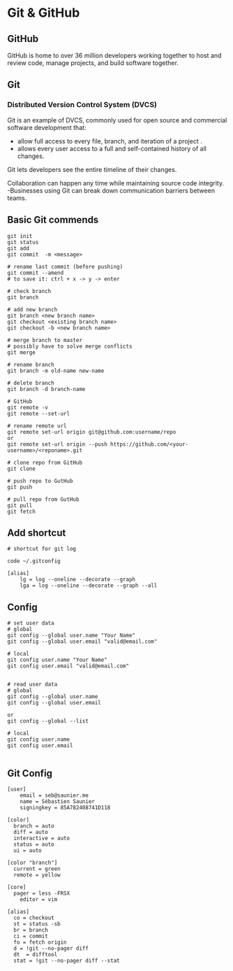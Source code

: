 # Git & GitHub

## GitHub

GitHub is home to over 36 million developers working together to host and review code, manage projects, and build software together.

## Git

### Distributed Version Control System (DVCS)

Git is an example of DVCS, commonly used for open source and commercial software development that:

- allow full access to every file, branch, and iteration of a project .
- allows every user access to a full and self-contained history of all changes.

Git lets developers see the entire timeline of their changes. 

Collaboration can happen any time while maintaining source code integrity. -Businesses using Git can break down communication barriers between teams.


## Basic Git commends

```
git init
git status
git add
git commit  -m <message>

# rename last commit (before pushing)
git commit --amend
# to save it: ctrl + x -> y -> enter

# check branch
git branch

# add new branch
git branch <new branch name>
git checkout <existing branch name>
git checkout -b <new branch name>

# merge branch to master
# possibly have to solve merge conflicts
git merge 

# rename branch
git branch -m old-name new-name

# delete branch
git branch -d branch-name

# GitHub
git remote -v
git remote --set-url

# rename remote url
git remote set-url origin git@github.com:username/repo
or 
git remote set-url origin --push https://github.com/<your-username>/<reponame>.git

# clone repo from GitHub
git clone

# push repo to GutHub
git push

# pull repo from GutHub
git pull
git fetch

```


## Add shortcut

```
# shortcut for git log

code ~/.gitconfig

[alias]
    lg = log --oneline --decorate --graph
    lga = log --oneline --decorate --graph --all

```

## Config

```
# set user data
# global
git config --global user.name "Your Name"
git config --global user.email "valid@email.com"

# local
git config user.name "Your Name"
git config user.email "valid@email.com"


# read user data
# global
git config --global user.name
git config --global user.email

or 
git config --global --list

# local
git config user.name 
git config user.email


```

## Git Config

```
[user]
	email = seb@saunier.me
	name = Sébastien Saunier
	signingkey = 85A782408741D118

[color]
  branch = auto
  diff = auto
  interactive = auto
  status = auto
  ui = auto

[color "branch"]
  current = green
  remote = yellow

[core]
  pager = less -FRSX
	editor = vim

[alias]
  co = checkout
  st = status -sb
  br = branch
  ci = commit
  fo = fetch origin
  d = !git --no-pager diff
  dt  = difftool
  stat = !git --no-pager diff --stat

```
